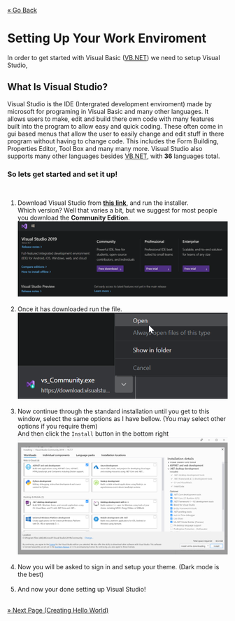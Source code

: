 [« Go Back](\vb.net "Go Back")
<br/>

# Setting Up Your Work Enviroment

In order to get started with Visual Basic \([VB.NET](https://docs.microsoft.com/en-us/dotnet/visual-basic/)\) we need to setup Visual Studio,
<br/>

## What Is Visual Studio?

Visual Studio is the IDE (Intergrated development enviroment) made by microsoft for programing in Visual Basic and many other languages. It allows users to make, edit and build there own code with many features built into the program to allow easy and quick coding. These often come in gui based menus that allow the user to easily change and edit stuff in there program without having to change code. This includes the Form Building, Properties Editor, Tool Box and many many more. Visual Studio also supports many other languages besides [VB.NET](https://docs.microsoft.com/en-us/dotnet/visual-basic/), with **36** languages total.
<br/>

### So lets get started and set it up!

<br/>

1.  Download Visual Studio from [**this link**](https://visualstudio.com/downloads/), and run the installer.
    <br/>
    Which version? Well that varies a bit, but we suggest for most people you download the **Community Edition**.
    <br/>
    ![Visual Studio Downloads](downloads.png)
    <br/>
    <br/>
2.  Once it has downloaded run the file.
    <br/>
    ![Run the installer](run.png)
    <br/>
    <br/>
3.  Now continue through the standard installation until you get to this window, select the same options as I have bellow. \(You may select other options if you require them\)
    <br/>
    And then click the `Install` button in the bottom right
    ![Install Options](install-options.png)
    <br/>
    <br/>
4.  Now you will be asked to sign in and setup your theme. (Dark mode is the best)
    <br/>
    <br/>
5.  And now your done setting up Visual Studio!
    <br/>
    <br/>

[» Next Page (Creating Hello World)](..\creating-hello-world "Next Page")
